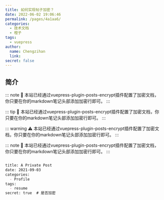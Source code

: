 ```yaml
---
title: 如何实现帖子加密？
date: 2022-06-02 19:06:46
permalink: /pages/4a1aa6/
categories:
  - 技术文档
  - 橙子
tags:
  - vuepress
author: 
  name: Chengzihan
  link: 
secret: false
---
```


## 简介

::: note 🌳
本站已经通过vuepress-plugin-posts-encrypt插件配置了加密文档，你只要在你的markdown笔记头部添加加密行即可。
:::

::: tip 🔔
本站已经通过vuepress-plugin-posts-encrypt插件配置了加密文档，你只要在你的markdown笔记头部添加加密行即可。
:::

::: warning ⚠
本站已经通过vuepress-plugin-posts-encrypt插件配置了加密文档，你只要在你的markdown笔记头部添加加密行即可。
:::

::: note 🌳
本站已经通过vuepress-plugin-posts-encrypt插件配置了加密文档，你只要在你的markdown笔记头部添加加密行即可。
:::

``` markdown

title: A Private Post
date: 2021-09-03
categories:
  - Profile
tags:
  - resume
secret: true  # 是否加密

```
